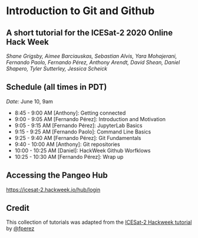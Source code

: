 # Introduction to Git and Github

## A short tutorial for the ICESat-2 2020 Online Hack Week

_Shane Grigsby, Aimee Barciauskas, Sebastian Alvis, Yara Mohajerani, Fernando Paolo, Fernando Pérez, Anthony Arendt, David Shean, Daniel Shapero, Tyler Sutterley, Jessica Scheick_

## Schedule (all times in PDT)

*Date:* June 10, 9am

- 8:45 - 9:00 AM [Anthony]: Getting connected
- 9:00 - 9:05 AM [Fernando Pérez]: Introduction and Motivation
- 9:05 - 9:15 AM [Fernando Pérez]: JupyterLab Basics
- 9:15 - 9:25 AM [Fernando Paolo]: Command Line Basics
- 9:25 - 9:40 AM [Fernando Pérez]: Git Fundamentals
- 9:40 - 10:00 AM [Anthony]: Git repositories
- 10:00 - 10:25 AM [Daniel]: HackWeek Github Worfklows
- 10:25 - 10:30 AM [Fernando Pérez]: Wrap up

## Accessing the Pangeo Hub 

https://icesat-2.hackweek.io/hub/login


## Credit

This collection of tutorials was adapted from the [ICESat-2 Hackweek tutorial](https://github.com/ICESAT-2HackWeek/intro-jupyter-git) by [@fperez](https://github.com/fperez)

